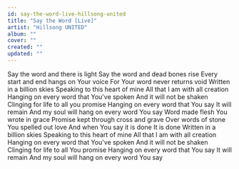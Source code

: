 ```yaml
---
id: say-the-word-live-hillsong-united
title: "Say the Word [Live]"
artist: "Hillsong UNITED"
album: ""
cover: ""
created: ""
updated: ""
---
```


Say the word and there is light
Say the word and dead bones rise
Every start and end hangs on Your voice
For Your word never returns void
Written in a billion skies
Speaking to this heart of mine
All that I am with all creation
Hanging on every word that You've spoken
And it will not be shaken
Clinging for life to all you promise
Hanging on every word that You say
It will remain
And my soul will hang on every word You say
Word made flesh You wrote in grace
Promise kept through cross and grave
Over words of stone You spelled out love
And when You say it is done
It is done
Written in a billion skies
Speaking to this heart of mine
All that I am with all creation
Hanging on every word that You've spoken
And it will not be shaken
Clinging for life to all You promise
Hanging on every word that You say
It will remain
And my soul will hang on every word You say